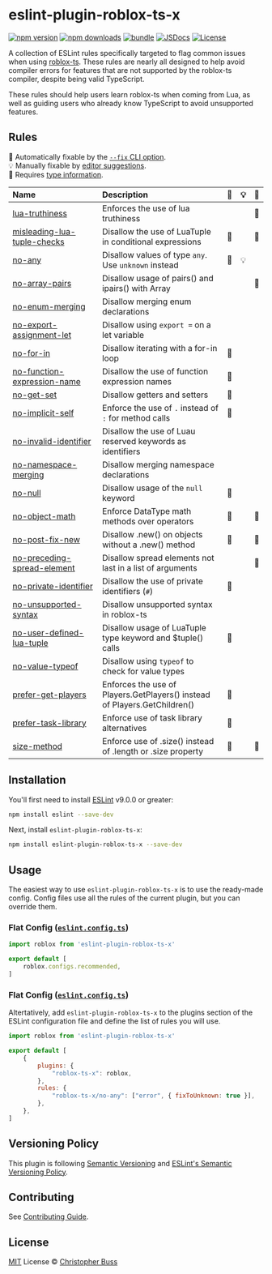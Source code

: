# eslint-plugin-roblox-ts-x

[![npm version][npm-version-src]][npm-version-href]
[![npm downloads][npm-downloads-src]][npm-downloads-href]
[![bundle][bundle-src]][bundle-href]
[![JSDocs][jsdocs-src]][jsdocs-href]
[![License][license-src]][license-href]

A collection of ESLint rules specifically targeted to flag common issues when
using [roblox-ts](https://roblox-ts.github.io/roblox-ts/). These rules are
nearly all designed to help avoid compiler errors for features that are not
supported by the roblox-ts compiler, despite being valid TypeScript.

These rules should help users learn roblox-ts when coming from Lua, as well as
guiding users who already know TypeScript to avoid unsupported features.

## Rules

<!-- Do not manually modify this list. Run: `npm run eslint-docs` -->
<!-- begin auto-generated rules list -->

🔧 Automatically fixable by the [`--fix` CLI option](https://eslint.org/docs/user-guide/command-line-interface#--fix).\
💡 Manually fixable by [editor suggestions](https://eslint.org/docs/latest/use/core-concepts#rule-suggestions).\
💭 Requires [type information](https://typescript-eslint.io/linting/typed-linting).

| Name                                                                                  | Description                                                               | 🔧 | 💡 | 💭 |
| :------------------------------------------------------------------------------------ | :------------------------------------------------------------------------ | :- | :- | :- |
| [lua-truthiness](src/rules/lua-truthiness/documentation.md)                           | Enforces the use of lua truthiness                                        |    |    | 💭 |
| [misleading-lua-tuple-checks](src/rules/misleading-lua-tuple-checks/documentation.md) | Disallow the use of LuaTuple in conditional expressions                   | 🔧 |    | 💭 |
| [no-any](src/rules/no-any/documentation.md)                                           | Disallow values of type `any`. Use `unknown` instead                      | 🔧 | 💡 |    |
| [no-array-pairs](src/rules/no-array-pairs/documentation.md)                           | Disallow usage of pairs() and ipairs() with Array<T>                      |    |    | 💭 |
| [no-enum-merging](src/rules/no-enum-merging/documentation.md)                         | Disallow merging enum declarations                                        |    |    |    |
| [no-export-assignment-let](src/rules/no-export-assignment-let/documentation.md)       | Disallow using `export =` on a let variable                               |    |    |    |
| [no-for-in](src/rules/no-for-in/documentation.md)                                     | Disallow iterating with a for-in loop                                     | 🔧 |    |    |
| [no-function-expression-name](src/rules/no-function-expression-name/documentation.md) | Disallow the use of function expression names                             | 🔧 |    |    |
| [no-get-set](src/rules/no-get-set/documentation.md)                                   | Disallow getters and setters                                              | 🔧 |    |    |
| [no-implicit-self](src/rules/no-implicit-self/documentation.md)                       | Enforce the use of `.` instead of `:` for method calls                    | 🔧 |    |    |
| [no-invalid-identifier](src/rules/no-invalid-identifier/documentation.md)             | Disallow the use of Luau reserved keywords as identifiers                 |    |    |    |
| [no-namespace-merging](src/rules/no-namespace-merging/documentation.md)               | Disallow merging namespace declarations                                   |    |    |    |
| [no-null](src/rules/no-null/documentation.md)                                         | Disallow usage of the `null` keyword                                      | 🔧 |    |    |
| [no-object-math](src/rules/no-object-math/documentation.md)                           | Enforce DataType math methods over operators                              | 🔧 |    | 💭 |
| [no-post-fix-new](src/rules/no-post-fix-new/documentation.md)                         | Disallow .new() on objects without a .new() method                        | 🔧 |    | 💭 |
| [no-preceding-spread-element](src/rules/no-preceding-spread-element/documentation.md) | Disallow spread elements not last in a list of arguments                  |    |    | 💭 |
| [no-private-identifier](src/rules/no-private-identifier/documentation.md)             | Disallow the use of private identifiers (`#`)                             | 🔧 |    |    |
| [no-unsupported-syntax](src/rules/no-unsupported-syntax/documentation.md)             | Disallow unsupported syntax in roblox-ts                                  |    |    |    |
| [no-user-defined-lua-tuple](src/rules/no-user-defined-lua-tuple/documentation.md)     | Disallow usage of LuaTuple type keyword and $tuple() calls                | 🔧 |    |    |
| [no-value-typeof](src/rules/no-value-typeof/documentation.md)                         | Disallow using `typeof` to check for value types                          |    |    |    |
| [prefer-get-players](src/rules/prefer-get-players/documentation.md)                   | Enforces the use of Players.GetPlayers() instead of Players.GetChildren() | 🔧 |    |    |
| [prefer-task-library](src/rules/prefer-task-library/documentation.md)                 | Enforce use of task library alternatives                                  | 🔧 |    |    |
| [size-method](src/rules/size-method/documentation.md)                                 | Enforce use of .size() instead of .length or .size property               | 🔧 |    | 💭 |

<!-- end auto-generated rules list -->

<!-- Badges -->

[npm-version-src]: https://img.shields.io/npm/v/eslint-plugin-roblox-ts-x?style=flat&colorA=080f12&colorB=1fa669
[npm-version-href]: https://npmjs.com/package/eslint-plugin-roblox-ts-x
[npm-downloads-src]: https://img.shields.io/npm/dm/eslint-plugin-roblox-ts-x?style=flat&colorA=080f12&colorB=1fa669
[npm-downloads-href]: https://npmjs.com/package/eslint-plugin-roblox-ts-x
[bundle-src]: https://img.shields.io/bundlephobia/minzip/eslint-plugin-roblox-ts-x?style=flat&colorA=080f12&colorB=1fa669&label=minzip
[bundle-href]: https://bundlephobia.com/result?p=eslint-plugin-roblox-ts-x
[license-src]: https://img.shields.io/github/license/christopher-buss/eslint-plugin-roblox-ts-x.svg?style=flat&colorA=080f12&colorB=1fa669
[license-href]: https://github.com/christopher-buss/eslint-plugin-roblox-ts-x/blob/main/LICENSE
[jsdocs-src]: https://img.shields.io/badge/jsdocs-reference-080f12?style=flat&colorA=080f12&colorB=1fa669
[jsdocs-href]: https://www.jsdocs.io/package/eslint-plugin-roblox-ts-x

## Installation

You'll first need to install [ESLint](https://eslint.org) v9.0.0 or greater:

```sh
npm install eslint --save-dev
```

Next, install `eslint-plugin-roblox-ts-x`:

```sh
npm install eslint-plugin-roblox-ts-x --save-dev
```

## Usage

The easiest way to use `eslint-plugin-roblox-ts-x` is to use the ready-made config. Config files use all the rules of the current plugin, but you can override them.

### Flat Config ([`eslint.config.ts`](https://eslint.org/docs/latest/use/configure/configuration-files))

```js
import roblox from 'eslint-plugin-roblox-ts-x'

export default [
	roblox.configs.recommended,
]
```

### Flat Config ([`eslint.config.ts`](https://eslint.org/docs/latest/use/configure/configuration-files))

Altertatively, add `eslint-plugin-roblox-ts-x` to the plugins section of the ESLint
configuration file and define the list of rules you will use.

```js
import roblox from 'eslint-plugin-roblox-ts-x'

export default [
	{
		plugins: {
			"roblox-ts-x": roblox,
		},
		rules: {
			"roblox-ts-x/no-any": ["error", { fixToUnknown: true }],
		},
	},
]
```

## Versioning Policy

This plugin is following [Semantic Versioning](https://semver.org/) and
[ESLint's Semantic Versioning
Policy](https://github.com/eslint/eslint#semantic-versioning-policy).

## Contributing

See [Contributing
Guide](https://github.com/christopher-buss/eslint-plugin-roblox-ts-x/blob/main/CONTRIBUTING.md).

## License

[MIT](./LICENSE) License © [Christopher
Buss](https://github.com/christopher-buss)

